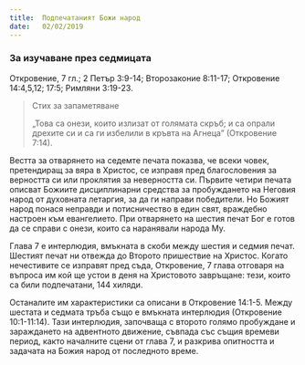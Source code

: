 ```yaml
---
title:  Подпечатаният Божи народ
date:   02/02/2019
---
```


### За изучаване през седмицата
Откровение, 7 гл.; 2 Петър 3:9-14; Второзаконие 8:11-17; Откровение 14:4,5,12; 17:5; Римляни 3:19-23.

> <p>Стих за запаметяване</p>
> „Това са онези, които излизат от голямата скръб; и са опрали дрехите си и са ги избелили в кръвта на Агнеца” (Откровение 7:14).

Вестта за отварянето на седемте печата показва, че всеки човек, претендиращ за вяра в Христос, се изправя пред благословения за верността си или проклятия за неверността си. Първите четири печата описват Божиите дисциплинарни средства за пробуждането на Неговия народ от духовната летаргия, за да ги направи победители. Но Божият народ понася неправди и потисничество в един свят, враждебно настроен към евангелието. При отварянето на шестия печат Бог е готов да се справи с онези, които са наранявали народа Му.

Глава 7 е интерлюдия, вмъкната в скоби между шестия и седмия печат. Шестият печат ни отвежда до Второто пришествие на Христос. Когато нечестивите се изправят пред съда, Откровение, 7 глава отговаря на въпроса им кой ще устои в деня на Христовото завръщане: тези, които са били подпечатани, 144 хиляди.

Останалите им характеристики са описани в Откровение 14:1-5. Между шестата и седмата тръба също е вмъкната интерлюдия (Откровение 10:1-11:14). Тази интерлюдия, започваща с второто голямо пробуждане и зараждането на адвентното движение, съвпада със същия времеви период, както началните сцени от глава 7, и разкрива опитността и задачата на Божия народ от последното време.